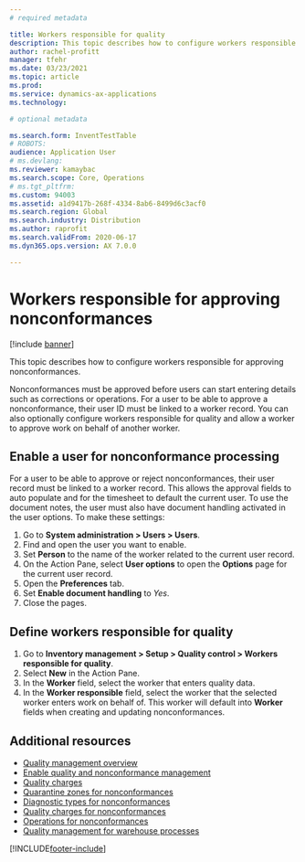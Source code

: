 ```yaml
---
# required metadata

title: Workers responsible for quality
description: This topic describes how to configure workers responsible for approving nonconformances.
author: rachel-profitt
manager: tfehr
ms.date: 03/23/2021
ms.topic: article
ms.prod:
ms.service: dynamics-ax-applications
ms.technology:

# optional metadata

ms.search.form: InventTestTable
# ROBOTS:
audience: Application User
# ms.devlang:
ms.reviewer: kamaybac
ms.search.scope: Core, Operations
# ms.tgt_pltfrm:
ms.custom: 94003
ms.assetid: a1d9417b-268f-4334-8ab6-8499d6c3acf0
ms.search.region: Global
ms.search.industry: Distribution
ms.author: raprofit
ms.search.validFrom: 2020-06-17
ms.dyn365.ops.version: AX 7.0.0

---
```


# Workers responsible for approving nonconformances

[!include [banner](../includes/banner.md)]

This topic describes how to configure workers responsible for approving nonconformances.

Nonconformances must be approved before users can start entering details such as corrections or operations. For a user to be able to approve a nonconformance, their user ID must be linked to a worker record. You can also optionally configure workers responsible for quality and allow a worker to approve work on behalf of another worker.

## Enable a user for nonconformance processing

For a user to be able to approve or reject nonconformances, their user record must be linked to a worker record. This allows the approval fields to auto populate and for the timesheet to default the current user. To use the document notes, the user must also have document handling activated in the user options. To make these settings:

1. Go to **System administration > Users > Users**.
1. Find and open the user you want to enable.
1. Set **Person** to the name of the worker related to the current user record. 
1. On the Action Pane, select **User options** to open the **Options** page for the current user record.
1. Open the **Preferences** tab.
1. Set **Enable document handling** to *Yes*.
1. Close the pages.

## Define workers responsible for quality

1. Go to **Inventory management > Setup > Quality control > Workers responsible for quality**.
2. Select **New** in the Action Pane.
3. In the **Worker** field, select the worker that enters quality data.
4. In the **Worker responsible** field, select the worker that the selected worker enters work on behalf of. This worker will default into **Worker** fields when creating and updating nonconformances.

## Additional resources

- [Quality management overview](quality-management-processes.md)
- [Enable quality and nonconformance management](enable-quality-management.md)
- [Quality charges](quality-charges.md)
- [Quarantine zones for nonconformances](quality-quarantine-zones.md)
- [Diagnostic types for nonconformances](quality-diagnostic-types.md)
- [Quality charges for nonconformances](quality-charges.md)
- [Operations for nonconformances](quality-operations.md)
- [Quality management for warehouse processes](quality-management-for-warehouses-processes.md)


[!INCLUDE[footer-include](../../includes/footer-banner.md)]